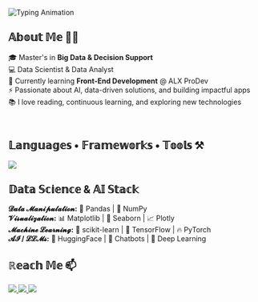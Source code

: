 <!-- Typing SVG Header -->
![Typing Animation](https://readme-typing-svg.herokuapp.com/?font=Righteous&size=25&duration=4000&color=a855f7&lines=Data+is+the+new+oil+📊;Hello+World+🌍;I'm+Meryem+Maftouh+✨;)

## 𝔸𝕓𝕠𝕦𝕥 𝕄𝕖 🙌🏻
🎓 Master's in **Big Data & Decision Support**  
💻 Data Scientist & Data Analyst  
🌱 Currently learning **Front-End Development** @ ALX ProDev  
⚡ Passionate about AI, data-driven solutions, and building impactful apps  
📚 I love reading, continuous learning, and exploring new technologies  

<br>

## 𝕃𝕒𝕟𝕘𝕦𝕒𝕘𝕖𝕤 • 𝔽𝕣𝕒𝕞𝕖𝕨𝕠𝕣𝕜𝕤 • 𝕋𝕠𝕠𝕝𝕤 ⚒
<a href="https://skillicons.dev">
  <img src="https://skillicons.dev/icons?i=c,cpp,java,python,html,css,js,php,laravel,react,nextjs,ts,mysql,git,github,vscode,figma" />
</a>

<br>


## 𝔻𝕒𝕥𝕒 𝕊𝕔𝕚𝕖𝕟𝕔𝕖 & 𝔸𝕀 𝕊𝕥𝕒𝕔𝕜

**𝓓𝓪𝓽𝓪 𝓜𝓪𝓷𝓲𝓹𝓾𝓵𝓪𝓽𝓲𝓸𝓷:** 🐼 Pandas | 🔢 NumPy  
**𝓥𝓲𝓼𝓾𝓪𝓵𝓲𝔃𝓪𝓽𝓲𝓸𝓷:** 📊 Matplotlib | 🌈 Seaborn | 📈 Plotly  
**𝓜𝓪𝓬𝓱𝓲𝓷𝓮 𝓛𝓮𝓪𝓻𝓷𝓲𝓷𝓰:** 🤖 scikit-learn | 🧠 TensorFlow | 🔥 PyTorch  
**𝓐𝓘 / 𝓛𝓛𝓜𝓼:** 🤖 HuggingFace | 💬 Chatbots | 🧠 Deep Learning

<!-- Statistics commented until ready -->
<!--
## 𝕊𝕥𝕒𝕥𝕚𝕤𝕥𝕚𝕔𝕤 ⚡
<div style="display:flex;flex-direction:row;justify-content:center;">
  <img height="190" src="https://github-readme-stats-salesp07.vercel.app/api?username=MeryemMaftouh&count_private=true&show_icons=true&theme=github_dark_dimmed&rank_icon=github&hide_border=true&border_radius=0" alt="readme stats" />
  <img height="190" src="https://github-readme-stats.vercel.app/api/top-langs?username=MeryemMaftouh&show_icons=true&locale=en&layout=compact&theme=github_dark_dimmed&hide_border=true&border_radius=0&size_weight=0.5&count_weight=0.5&exclude_repo=github-readme-stats" alt="top languages" />
</div>
-->

## ℝ𝕖𝕒𝕔𝕙 𝕄𝕖 📫
<a href="mailto:meryemmaftouh744@gmail.com" target="_blank">
  <img src="https://img.shields.io/badge/Gmail-333333?style=for-the-badge&logo=gmail&logoColor=red" />
</a>

<a href="https://www.linkedin.com/in/meryem-maftouh/" target="_blank">
  <img src="https://img.shields.io/badge/LinkedIn-0077B5?style=for-the-badge&logo=linkedin&logoColor=white" />
</a>

<a href="https://github.com/MeryemMaftouh" target="_blank">
  <img src="https://img.shields.io/badge/GitHub-181717?style=for-the-badge&logo=github&logoColor=white" />
</a>

